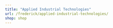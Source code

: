 ```yaml
---
title: "Applied Industrial Technologies"
url: /frederick/applied-industrial-technologies/
shop: shop
---
```

